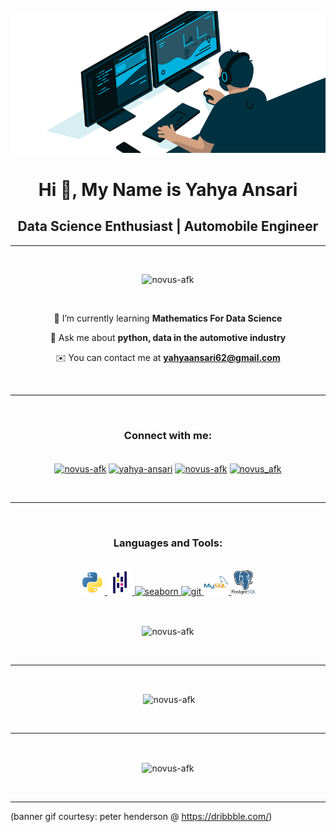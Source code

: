 
![MasterHead](image/coding.gif)



<h1 align="center">Hi 👋, My Name is Yahya Ansari</h1>

<h2 align="center">Data Science Enthusiast | Automobile Engineer</h2>

---

</br>
<p align="center"> <img src="https://komarev.com/ghpvc/?username=novus-afk&label=Profile%20views&color=0e75b6&style=flat" alt="novus-afk" /> </p>

</br>
<p align="center">
🧠 I’m currently learning <b>Mathematics For Data Science</b></p>
<p align="center">
💬 Ask me about <b>python, data in the automotive industry</b>
</p>
<p align="center">
✉️ You can contact me at <a href="mailto:yahyaansari62@gmail.com" target = "_blank"><b>yahyaansari62@gmail.com</b></a>
</p>
</br>

---
</br>
<h3 align="center">Connect with me:</h3>

<p align="center">
</br>
<a href="https://www.github.com/novus-afk" target="_blank"><img align='center' src="https://raw.githubusercontent.com/danielcranney/readme-generator/main/public/icons/socials/github.svg" alt ='novus-afk' width="40" height="40" /></a>
<a href="https://linkedin.com/in/yahya-ansari" target="blank"><img align="center" src="https://raw.githubusercontent.com/danielcranney/readme-generator/main/public/icons/socials/linkedin.svg" alt="yahya-ansari" height="40" width="40" /></a>
<a href="https://www.youtube.com/c/novus-afk" target="blank"><img align="center" src="https://raw.githubusercontent.com/rahuldkjain/github-profile-readme-generator/master/src/images/icons/Social/youtube.svg" alt="novus-afk" height="40" width="40" /></a>
<a href="https://www.hackerrank.com/novus_afk" target="blank"><img align="center" src="https://raw.githubusercontent.com/rahuldkjain/github-profile-readme-generator/master/src/images/icons/Social/hackerrank.svg" alt="novus_afk" height="40" width="40" /></a>
</p>
</br>

---

</br>
<h3 align="center">Languages and Tools:</h3>
<p align="center">
</br>
<a href="https://www.python.org" target="_blank" rel="noreferrer"> <img src="https://raw.githubusercontent.com/devicons/devicon/master/icons/python/python-original.svg" alt="python" width="40" height="40"/> </a>
<a href="https://pandas.pydata.org/" target="_blank" rel="noreferrer"> <img src="https://raw.githubusercontent.com/devicons/devicon/2ae2a900d2f041da66e950e4d48052658d850630/icons/pandas/pandas-original.svg" alt="pandas" width="40" height="40"/> </a>
<a href="https://seaborn.pydata.org/" target="_blank" rel="noreferrer"> <img src="https://seaborn.pydata.org/_images/logo-mark-lightbg.svg" alt="seaborn" width="40" height="40"/> </a> 
<a href="https://git-scm.com/" target="_blank" rel="noreferrer"> <img src="https://www.vectorlogo.zone/logos/git-scm/git-scm-icon.svg" alt="git" width="40" height="40"/> </a>
<a href="https://www.mysql.com/" target="_blank" rel="noreferrer"> <img src="https://raw.githubusercontent.com/devicons/devicon/master/icons/mysql/mysql-original-wordmark.svg" alt="mysql" width="40" height="40"/> </a>
<a href="https://www.postgresql.org" target="_blank" rel="noreferrer"> <img src="https://raw.githubusercontent.com/devicons/devicon/master/icons/postgresql/postgresql-original-wordmark.svg" alt="postgresql" width="40" height="40"/> </a>
</p>
 


</br>

<p align="center"><img align="center" src="https://github-readme-stats.vercel.app/api/top-langs?username=novus-afk&show_icons=true&locale=en&layout=compact" alt="novus-afk" /></p>

</br>

---

</br>
<p align="center">&nbsp;<img align="center" src="https://github-readme-stats.vercel.app/api?username=novus-afk&show_icons=true&locale=en" alt="novus-afk" /></p>

</br>

---

</br>
<p align="center"><img align="center" src="https://github-readme-streak-stats.herokuapp.com/?user=novus-afk&" alt="novus-afk" /></p>

</br>

---

(banner gif courtesy: peter henderson @ https://dribbble.com/)